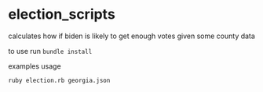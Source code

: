 # election_scripts
calculates how if biden is likely to get enough votes given some county data

to use run
`bundle install`

examples usage

`ruby election.rb georgia.json`
